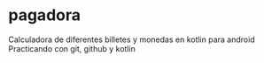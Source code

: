 # pagadora
Calculadora de diferentes billetes y monedas en kotlin para android
Practicando con git, github y kotlin
